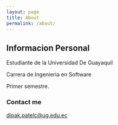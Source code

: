 ```yaml
---
layout: page
title: About
permalink: /about/
---
```


## Informacion Personal

Estudiante de la Universidad De Guayaquil

Carrera de Ingenieria en Software

Primer semestre.

### Contact me

[dipak.patelc@ug.edu.ec](dipak.patelc@ug.edu.ec)


